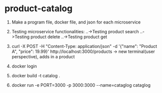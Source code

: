 # product-catalog
1. Make a program file, docker file, and json for each microservice
2. Testing microservice functionalities:
..->Testing product search
..->Testing product delete
..->Testing product get 

3. curl -X POST -H "Content-Type: application/json" -d '{"name": "Product A", "price": 19.99}' http://localhost:3000/products -> new terminal(user perspective), adds in a product 
4. docker login
5. docker build -t catalog . 
6. docker run -e PORT=3000 -p 3000:3000 --name=cataglog cataglog  
